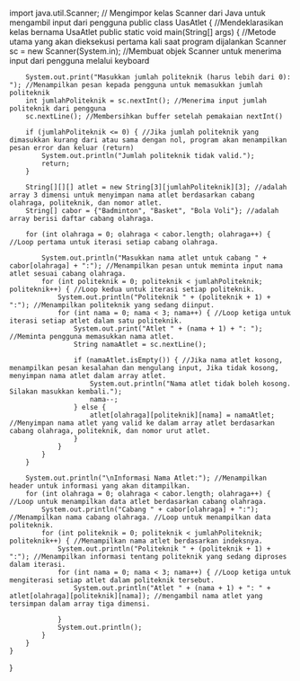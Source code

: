import java.util.Scanner; // Mengimpor kelas Scanner dari Java untuk mengambil input dari pengguna
public class UasAtlet { //Mendeklarasikan kelas bernama UsaAtlet
    public static void main(String[] args) { //Metode utama yang akan dieksekusi pertama kali saat program dijalankan
        Scanner sc = new Scanner(System.in); //Membuat objek Scanner untuk menerima input dari pengguna melalui keyboard

        System.out.print("Masukkan jumlah politeknik (harus lebih dari 0): "); //Menampilkan pesan kepada pengguna untuk memasukkan jumlah politeknik
        int jumlahPoliteknik = sc.nextInt(); //Menerima input jumlah politeknik dari pengguna
        sc.nextLine(); //Membersihkan buffer setelah pemakaian nextInt()
        
        if (jumlahPoliteknik <= 0) { //Jika jumlah politeknik yang dimasukkan kurang dari atau sama dengan nol, program akan menampilkan pesan error dan keluar (return)
            System.out.println("Jumlah politeknik tidak valid.");
            return; 
        }

        String[][][] atlet = new String[3][jumlahPoliteknik][3]; //adalah array 3 dimensi untuk menyimpan nama atlet berdasarkan cabang olahraga, politeknik, dan nomor atlet.
        String[] cabor = {"Badminton", "Basket", "Bola Voli"}; //adalah array berisi daftar cabang olahraga.

        for (int olahraga = 0; olahraga < cabor.length; olahraga++) { //Loop pertama untuk iterasi setiap cabang olahraga.

            System.out.println("Masukkan nama atlet untuk cabang " + cabor[olahraga] + ":"); //Menampilkan pesan untuk meminta input nama atlet sesuai cabang olahraga.
            for (int politeknik = 0; politeknik < jumlahPoliteknik; politeknik++) { //Loop kedua untuk iterasi setiap politeknik.
                System.out.println("Politeknik " + (politeknik + 1) + ":"); //Menampilkan politeknik yang sedang diinput.
                for (int nama = 0; nama < 3; nama++) { //Loop ketiga untuk iterasi setiap atlet dalam satu politeknik.
                    System.out.print("Atlet " + (nama + 1) + ": "); //Meminta pengguna memasukkan nama atlet.
                    String namaAtlet = sc.nextLine();
                    
                    if (namaAtlet.isEmpty()) { //Jika nama atlet kosong, menampilkan pesan kesalahan dan mengulang input, Jika tidak kosong, menyimpan nama atlet dalam array atlet.
                        System.out.println("Nama atlet tidak boleh kosong. Silakan masukkan kembali.");
                        nama--;
                    } else {
                        atlet[olahraga][politeknik][nama] = namaAtlet; //Menyimpan nama atlet yang valid ke dalam array atlet berdasarkan cabang olahraga, politeknik, dan nomor urut atlet.
                    }
                }
            }
        }

        System.out.println("\nInformasi Nama Atlet:"); //Menampilkan header untuk informasi yang akan ditampilkan.
        for (int olahraga = 0; olahraga < cabor.length; olahraga++) { //Loop untuk menampilkan data atlet berdasarkan cabang olahraga.
            System.out.println("Cabang " + cabor[olahraga] + ":"); //Menampilkan nama cabang olahraga. //Loop untuk menampilkan data politeknik.
            for (int politeknik = 0; politeknik < jumlahPoliteknik; politeknik++) { //Menampilkan nama atlet berdasarkan indeksnya.
                System.out.println("Politeknik " + (politeknik + 1) + ":"); //Menampilkan informasi tentang politeknik yang sedang diproses dalam iterasi.
                for (int nama = 0; nama < 3; nama++) { //Loop ketiga untuk mengiterasi setiap atlet dalam politeknik tersebut.
                    System.out.println("Atlet " + (nama + 1) + ": " + atlet[olahraga][politeknik][nama]); //mengambil nama atlet yang tersimpan dalam array tiga dimensi.

                }
                System.out.println();
            }
        }
    }
}
